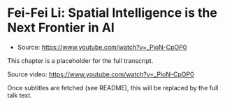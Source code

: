 # Fei-Fei Li: Spatial Intelligence is the Next Frontier in AI

- Source: https://www.youtube.com/watch?v=_PioN-CpOP0

This chapter is a placeholder for the full transcript.

Source video: https://www.youtube.com/watch?v=_PioN-CpOP0

Once subtitles are fetched (see README), this will be replaced by the full talk text.


